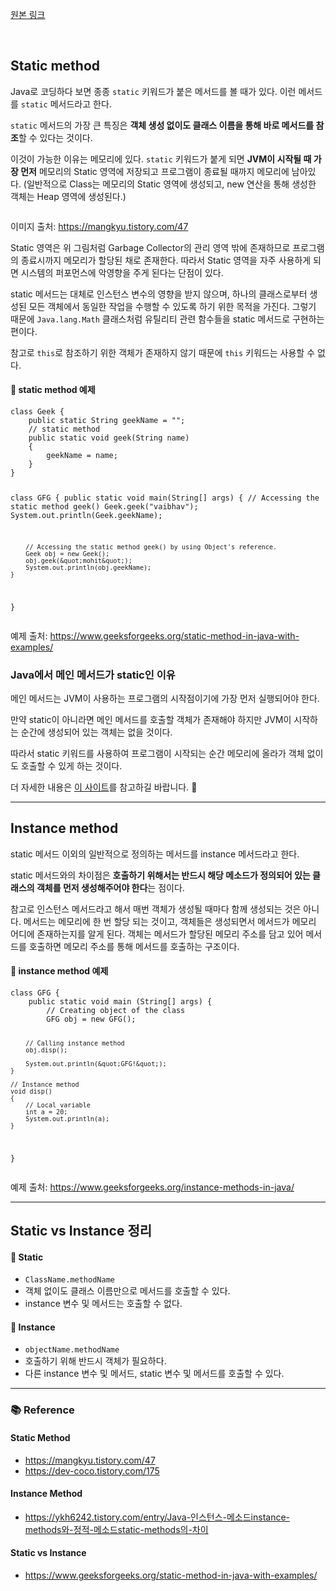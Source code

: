 <p><a href="https://velog.io/@yje9802/Java-Static-method-Instance-method" target="blank">원본 링크</a></p><br><h2 id="static-method">Static method</h2>
<p>Java로 코딩하다 보면 종종 <code>static</code> 키워드가 붙은 메서드를 볼 때가 있다. 이런 메서드를 <code>static</code> 메서드라고 한다. </p>
<p><code>static</code> 메서드의 가장 큰 특징은 <strong>객체 생성 없이도 클래스 이름을 통해 바로 메서드를 참조</strong>할 수 있다는 것이다. </p>
<p>이것이 가능한 이유는 메모리에 있다. <code>static</code> 키워드가 붙게 되면 <strong>JVM이 시작될 때 가장 먼저</strong> 메모리의 Static 영역에 저장되고 프로그램이 종료될 때까지 메모리에 남아있다. (일반적으로 Class는 메모리의 Static 영역에 생성되고, new 연산을 통해 생성한 객체는 Heap 영역에 생성된다.)</p>
<p><img alt="" src="https://velog.velcdn.com/images/yje9802/post/2a94d1e3-21c7-4f18-b208-5ffdadec5cd5/image.png" /></p>
<p>이미지 출처: <a href="https://mangkyu.tistory.com/47">https://mangkyu.tistory.com/47</a></p>
<p>Static 영역은 위 그림처럼 Garbage Collector의 관리 영역 밖에 존재하므로 프로그램의 종료시까지 메모리가 할당된 채로 존재한다. 따라서 Static 영역을 자주 사용하게 되면 시스템의 퍼포먼스에 악영향을 주게 된다는 단점이 있다. </p>
<p>static 메서드는 대체로 인스턴스 변수의 영향을 받지 않으며, 하나의 클래스로부터 생성된 모든 객체에서 동일한 작업을 수행할 수 있도록 하기 위한 목적을 가진다. 그렇기 때문에 <code>Java.lang.Math</code> 클래스처럼 유틸리티 관련 함수들을 static 메서드로 구현하는 편이다. </p>
<p>참고로 <code>this</code>로 참조하기 위한 객체가 존재하지 않기 때문에 <code>this</code> 키워드는 사용할 수 없다.</p>
<h4 id="📌-static-method-예제">📌 static method 예제</h4>
<pre><code class="language-java">class Geek {
    public static String geekName = &quot;&quot;;
    // static method
    public static void geek(String name)
    {
        geekName = name;
    }
}

class GFG {
    public static void main(String[] args)
    {
        // Accessing the static method geek()
        Geek.geek(&quot;vaibhav&quot;);
        System.out.println(Geek.geekName);

        // Accessing the static method geek() by using Object's reference. 
        Geek obj = new Geek();
        obj.geek(&quot;mohit&quot;);
        System.out.println(obj.geekName);
    }
}</code></pre>
<p>예제 출처: <a href="https://www.geeksforgeeks.org/static-method-in-java-with-examples/">https://www.geeksforgeeks.org/static-method-in-java-with-examples/</a></p>
<h3 id="java에서-메인-메서드가-static인-이유">Java에서 메인 메서드가 static인 이유</h3>
<p>메인 메서드는 JVM이 사용하는 프로그램의 시작점이기에 가장 먼저 실행되어야 한다. </p>
<p>만약 static이 아니라면 메인 메서드를 호출할 객체가 존재해야 하지만 JVM이 시작하는 순간에 생성되어 있는 객체는 없을 것이다. </p>
<p>따라서 static 키워드를 사용하여 프로그램이 시작되는 순간 메모리에 올라가 객체 없이도 호출할 수 있게 하는 것이다. </p>
<p>더 자세한 내용은 <a href="https://www.scaler.com/topics/why-main-method-is-static-in-java/">이 사이트</a>를 참고하길 바랍니다. 💪</p>
<hr />
<h2 id="instance-method">Instance method</h2>
<p>static 메서드 이외의 일반적으로 정의하는 메서드를 instance 메서드라고 한다. </p>
<p>static 메서드와의 차이점은 <strong>호출하기 위해서는 반드시 해당 메소드가 정의되어 있는 클래스의 객체를 먼저 생성해주어야 한다</strong>는 점이다. </p>
<p>참고로 인스턴스 메서드라고 해서 매번 객체가 생성될 때마다 함께 생성되는 것은 아니다. 메서드는 메모리에 한 번 할당 되는 것이고, 객체들은 생성되면서 메서드가 메모리 어디에 존재하는지를 알게 된다. 객체는 메서드가 할당된 메모리 주소를 담고 있어 메서드를 호출하면 메모리 주소를 통해 메서드를 호출하는 구조이다. </p>
<h4 id="📌-instance-method-예제">📌 instance method 예제</h4>
<pre><code class="language-java">class GFG { 
    public static void main (String[] args) { 
        // Creating object of the class 
        GFG obj = new GFG();         

        // Calling instance method 
        obj.disp(); 

        System.out.println(&quot;GFG!&quot;); 
    } 

    // Instance method 
    void disp()                                 
    { 
        // Local variable 
        int a = 20;                             
        System.out.println(a); 
    } 
} </code></pre>
<p>예제 출처: <a href="https://www.geeksforgeeks.org/instance-methods-in-java/">https://www.geeksforgeeks.org/instance-methods-in-java/</a></p>
<hr />
<h2 id="static-vs-instance-정리">Static vs Instance 정리</h2>
<h4 id="📌-static">📌 Static</h4>
<ul>
<li><code>ClassName.methodName</code></li>
<li>객체 없이도 클래스 이름만으로 메서드를 호출할 수 있다. </li>
<li>instance 변수 및 메서드는 호출할 수 없다. </li>
</ul>
<h4 id="📌-instance">📌 Instance</h4>
<ul>
<li><code>objectName.methodName</code></li>
<li>호출하기 위해 반드시 객체가 필요하다.</li>
<li>다른 instance 변수 및 메서드, static 변수 및 메서드를 호출할 수 있다.</li>
</ul>
<hr />
<h3 id="📚-reference">📚 Reference</h3>
<h4 id="static-method-1">Static Method</h4>
<ul>
<li><a href="https://mangkyu.tistory.com/47">https://mangkyu.tistory.com/47</a></li>
<li><a href="https://dev-coco.tistory.com/175">https://dev-coco.tistory.com/175</a></li>
</ul>
<h4 id="instance-method-1">Instance Method</h4>
<ul>
<li><a href="https://ykh6242.tistory.com/entry/Java-%EC%9D%B8%EC%8A%A4%ED%84%B4%EC%8A%A4-%EB%A9%94%EC%86%8C%EB%93%9Cinstance-methods%EC%99%80-%EC%A0%95%EC%A0%81-%EB%A9%94%EC%86%8C%EB%93%9Cstatic-methods%EC%9D%98-%EC%B0%A8%EC%9D%B4">https://ykh6242.tistory.com/entry/Java-인스턴스-메소드instance-methods와-정적-메소드static-methods의-차이</a> </li>
</ul>
<h4 id="static-vs-instance">Static vs Instance</h4>
<ul>
<li><a href="https://www.geeksforgeeks.org/static-method-in-java-with-examples/">https://www.geeksforgeeks.org/static-method-in-java-with-examples/</a></li>
</ul>